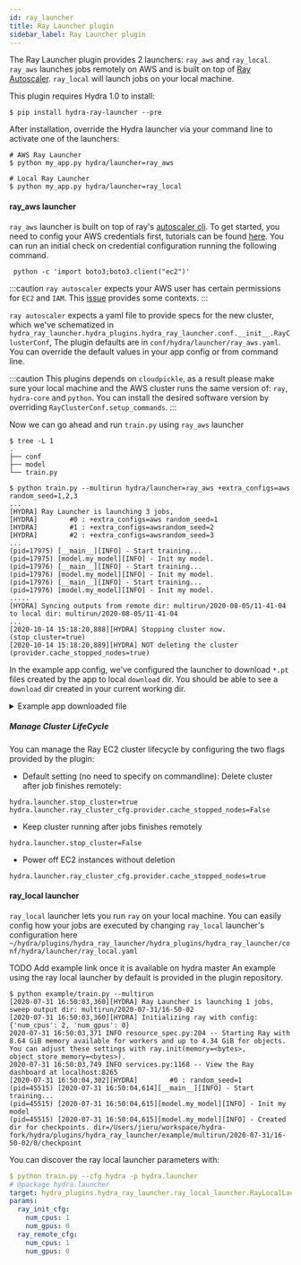 ```yaml
---
id: ray_launcher
title: Ray Launcher plugin
sidebar_label: Ray Launcher plugin
---
```

<!-- Add PyPI links etc -->

The Ray Launcher plugin provides 2 launchers: `ray_aws` and `ray_local`. `ray_aws` launches jobs remotely on AWS and is built on top of [Ray Autoscaler](https://docs.ray.io/en/latest/autoscaling.html). `ray_local` will launch jobs on your local machine. 


This plugin requires Hydra 1.0 to install:
```commandline
$ pip install hydra-ray-launcher --pre
```

After installation, override the Hydra launcher via your command line to activate one of the launchers:

```commandline
# AWS Ray Launcher
$ python my_app.py hydra/launcher=ray_aws

# Local Ray Launcher
$ python my_app.py hydra/launcher=ray_local
```

#### ray_aws launcher

`ray_aws` launcher is built on top of ray's [autoscaler cli](https://docs.ray.io/en/latest/autoscaling.html). To get started, you need to 
config your AWS credentials first, tutorials can be found [here](https://docs.aws.amazon.com/cli/latest/userguide/cli-configure-files.html).
You can run an initial check on credential configuration running the following command.
```commandline
 python -c 'import boto3;boto3.client("ec2")'
```
:::caution
`ray autoscaler` expects your AWS user has certain permissions for `EC2` and `IAM`. This [issue](https://github.com/ray-project/ray/issues/9327) provides some contexts.
:::


`ray autoscaler` expects a yaml file to provide specs for the new cluster, which we've schematized in `hydra_ray_launcher.hydra_plugins.hydra_ray_launcher.conf.__init__.RayClusterConf`, 
The plugin defaults are in `conf/hydra/launcher/ray_aws.yaml`. You can override the default values in your app config or from command line.

:::caution
This plugins depends on `cloudpickle`, as a result please make sure your local machine and the AWS cluster runs the same version of: `ray`, `hydra-core` and `python`. You can install the desired software version by overriding `RayClusterConf.setup_commands`.
:::

Now we can go ahead and run `train.py` using `ray_aws` launcher

```commandline
$ tree -L 1
.
├── conf
├── model
└── train.py

$ python train.py --multirun hydra/launcher=ray_aws +extra_configs=aws random_seed=1,2,3 
...
[HYDRA] Ray Launcher is launching 3 jobs, 
[HYDRA]        #0 : +extra_configs=aws random_seed=1
[HYDRA]        #1 : +extra_configs=awsrandom_seed=2
[HYDRA]        #2 : +extra_configs=awsrandom_seed=3
...
(pid=17975) [__main__][INFO] - Start training...
(pid=17975) [model.my_model][INFO] - Init my model.
(pid=17976) [__main__][INFO] - Start training...
(pid=17976) [model.my_model][INFO] - Init my model.
(pid=17976) [__main__][INFO] - Start training...
(pid=17976) [model.my_model][INFO] - Init my model. 
.....
[HYDRA] Syncing outputs from remote dir: multirun/2020-08-05/11-41-04 to local dir: multirun/2020-08-05/11-41-04
...
[2020-10-14 15:18:20,888][HYDRA] Stopping cluster now. (stop_cluster=true)
[2020-10-14 15:18:20,889][HYDRA] NOT deleting the cluster (provider.cache_stopped_nodes=true)
```

In the example app config, we've configured the launcher to download ``*.pt`` files created by the app to local ``download`` dir. You should be able to see a ``download`` dir created in your current working dir.

<details><summary>Example app downloaded file</summary>
```commandline
$ tree -L 1
.
├── conf
├── multirun # Created by example app train.py
├── model
└── train.py

$ tree multirun/
multirun
    └── 2020-05-18
        └── 15-17-08
            ├── 0
            │   └── checkpoint
            │       └── checkpoint_1.pt
            ├── 1
            │   └── checkpoint
            │       └── checkpoint_2.pt
            └── 2
                └── checkpoint
                    └── checkpoint_3.pt
```
</details>


<details><summary>Ray AWS Launcher config</summary>
You can discover the `ray_aws` launcher's config as follows:

```commandline
$ python train.py  hydra/launcher=ray_aws --cfg hydra -p hydra.launcher
# @package hydra.launcher
_target_: hydra_plugins.hydra_ray_launcher.ray_aws_launcher.RayAWSLauncher
mandatory_install:
  hydra_version: 1.0.3
  ray_version: 1.0.0
  cloudpickle_version: 1.6.0
  omegaconf_version: 2.1.0dev9
  pickle5_version: 0.0.11
  install_commands:
  - conda create -n hydra_${python_version:micro} python=${python_version:micro} -y
  - echo 'export PATH="$HOME/anaconda3/envs/hydra_${python_version:micro}/bin:$PATH"'
    >> ~/.bashrc
  - pip install omegaconf==${hydra.launcher.mandatory_install.omegaconf_version}
  - pip install hydra-core==${hydra.launcher.mandatory_install.hydra_version}
  - pip install ray==${hydra.launcher.mandatory_install.ray_version}
  - pip install cloudpickle==${hydra.launcher.mandatory_install.cloudpickle_version}
  - pip install pickle5==${hydra.launcher.mandatory_install.pickle5_version}
  - pip install -U https://hydra-test-us-west-2.s3-us-west-2.amazonaws.com/hydra_ray_launcher-0.1.0-py3-none-any.whl
ray_init_cfg:
  num_cpus: 1
  num_gpus: 0
ray_remote_cfg:
  num_cpus: 1
  num_gpus: 0
ray_cluster_cfg:
  cluster_name: default
  min_workers: 0
  max_workers: 1
  initial_workers: 0
  autoscaling_mode: default
  target_utilization_fraction: 0.8
  idle_timeout_minutes: 5
  docker:
    image: ''
    container_name: ''
    pull_before_run: true
    run_options: []
  provider:
    type: aws
    region: us-west-2
    availability_zone: us-west-2a,us-west-2b
    cache_stopped_nodes: false
    key_pair:
      key_name: hydra
  auth:
    ssh_user: ubuntu
  head_node:
    InstanceType: m5.large
    ImageId: ami-008d8ed4bd7dc2485
  worker_nodes:
    InstanceType: m5.large
    ImageId: ami-008d8ed4bd7dc2485
  file_mounts: {}
  initialization_commands: []
  setup_commands: []
  head_setup_commands: []
  worker_setup_commands: []
  head_start_ray_commands:
  - ray stop
  - ulimit -n 65536; ray start --head --redis-port=6379 --object-manager-port=8076
    --autoscaling-config=~/ray_bootstrap_config.yaml
  worker_start_ray_commands:
  - ray stop
  - ulimit -n 65536; ray start --address=$RAY_HEAD_IP:6379 --object-manager-port=8076
stop_cluster: true
sync_up:
  source_dir: null
  target_dir: null
  include: []
  exclude: []
sync_down:
  source_dir: null
  target_dir: null
  include: []
  exclude: []
```

</details>


##### Manage Cluster LifeCycle
You can manage the Ray EC2 cluster lifecycle by configuring the two flags provided by the plugin:

- Default setting (no need to specify on commandline): Delete cluster after job finishes remotely:
```commandline
hydra.launcher.stop_cluster=true
hydra.launcher.ray_cluster_cfg.provider.cache_stopped_nodes=False
```

- Keep cluster running after jobs finishes remotely
```commandline
hydra.launcher.stop_cluster=False
```

- Power off EC2 instances without deletion
```commandline
hydra.launcher.ray_cluster_cfg.provider.cache_stopped_nodes=true
```


#### ray_local launcher

`ray_local` launcher lets you run `ray` on your local machine. You can easily config how your jobs are executed by changing `ray_local` launcher's configuration here
 `~/hydra/plugins/hydra_ray_launcher/hydra_plugins/hydra_ray_launcher/conf/hydra/launcher/ray_local.yaml`
 
TODO Add example link once it is available on hydra master 
An example using the ray local launcher by default is provided in the plugin repository.

```commandline
$ python example/train.py --multirun
[2020-07-31 16:50:03,360][HYDRA] Ray Launcher is launching 1 jobs, sweep output dir: multirun/2020-07-31/16-50-02
[2020-07-31 16:50:03,360][HYDRA] Initializing ray with config: {'num_cpus': 2, 'num_gpus': 0}
2020-07-31 16:50:03,371 INFO resource_spec.py:204 -- Starting Ray with 8.64 GiB memory available for workers and up to 4.34 GiB for objects. You can adjust these settings with ray.init(memory=<bytes>, object_store_memory=<bytes>).
2020-07-31 16:50:03,749 INFO services.py:1168 -- View the Ray dashboard at localhost:8265
[2020-07-31 16:50:04,302][HYDRA]        #0 : random_seed=1
(pid=45515) [2020-07-31 16:50:04,614][__main__][INFO] - Start training...
(pid=45515) [2020-07-31 16:50:04,615][model.my_model][INFO] - Init my model
(pid=45515) [2020-07-31 16:50:04,615][model.my_model][INFO] - Created dir for checkpoints. dir=/Users/jieru/workspace/hydra-fork/hydra/plugins/hydra_ray_launcher/example/multirun/2020-07-31/16-50-02/0/checkpoint
```
You can discover the ray local launcher parameters with:

```yaml
$ python train.py --cfg hydra -p hydra.launcher
# @package hydra.launcher
target: hydra_plugins.hydra_ray_launcher.ray_local_launcher.RayLocalLauncher
params:
  ray_init_cfg:
    num_cpus: 1
    num_gpus: 0
  ray_remote_cfg:
    num_cpus: 1
    num_gpus: 0
```
